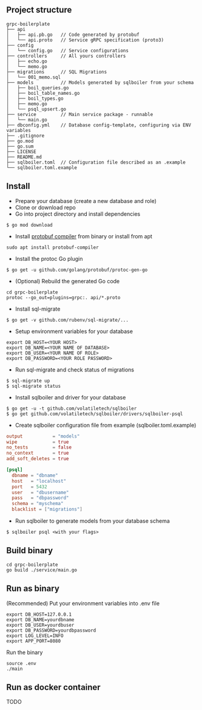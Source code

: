 ## Project structure
```
grpc-boilerplate
├── api
│   ├── api.pb.go   // Code generated by protobuf
│   └── api.proto   // Service gRPC specification (proto3)
├── config
│   └── config.go   // Service configurations
├── controllers     // All yours controllers
│   ├── echo.go
│   └── memo.go
├── migrations      // SQL Migrations
│   └── 001_memo.sql
├── models          // Models generated by sqlboiler from your schema
│   ├── boil_queries.go
│   ├── boil_table_names.go
│   ├── boil_types.go
│   ├── memo.go
│   └── psql_upsert.go
├── service         // Main service package - runnable
│   └── main.go
├── dbconfig.yml    // Database config-template, configuring via ENV variables
├── .gitignore
├── go.mod
├── go.sum
├── LICENSE
├── README.md
├── sqlboiler.toml  // Configuration file described as an .example
└── sqlboiler.toml.example
```
## Install
* Prepare your database (create a new database and role)
* Clone or download repo
* Go into project directory and install dependencies
```shell script
$ go mod download
```
* Install [protobuf compiler](https://github.com/google/protobuf/blob/master/README.md#protocol-compiler-installation) from binary or install from apt
```shell script
sudo apt install protobuf-compiler
```
* Install the protoc Go plugin
 ```shell script
 $ go get -u github.com/golang/protobuf/protoc-gen-go
 ```
* (Optional) Rebuild the generated Go code
```shell script
cd grpc-boilerplate
protoc --go_out=plugins=grpc:. api/*.proto
```
* Install sql-migrate
```shell script
$ go get -v github.com/rubenv/sql-migrate/...
```
* Setup environment variables for your database
```shell script
export DB_HOST=<YOUR HOST>
export DB_NAME=<YOUR NAME OF DATABASE>
export DB_USER=<YOUR NAME OF ROLE>
export DB_PASSWORD=<YOUR ROLE PASSWORD>
```
* Run sql-migrate and check status of migrations
```shell script
$ sql-migrate up
$ sql-migrate status
```
* Install sqlboiler and driver for your database
```shell script
$ go get -u -t github.com/volatiletech/sqlboiler
$ go get github.com/volatiletech/sqlboiler/drivers/sqlboiler-psql
```
* Create sqlboiler configuration file from example (sqlboiler.toml.example)
```toml
output           = "models"
wipe             = true
no_tests         = false
no_context       = true
add_soft_deletes = true

[psql]
  dbname = "dbname"
  host   = "localhost"
  port   = 5432
  user   = "dbusername"
  pass   = "dbpassword"
  schema = "myschema"
  blacklist = ["migrations"]
```
* Run sqlboiler to generate models from your database schema
```shell script
$ sqlboiler psql <with your flags>
```

## Build binary
```shell script
cd grpc-boilerplate
go build ./service/main.go
```

## Run as binary
(Recommended) Put your environment variables into .env file
```.env
export DB_HOST=127.0.0.1
export DB_NAME=yourdbname
export DB_USER=yourdbuser
export DB_PASSWORD=yourdbpassword
export LOG_LEVEL=INFO
export APP_PORT=8080
```
Run the binary
```shell script
source .env
./main
```

## Run as docker container
TODO